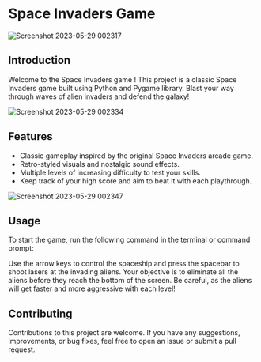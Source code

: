 
# Space Invaders Game
![Screenshot 2023-05-29 002317](https://github.com/soorjya/Game_Mix/assets/99492724/0d2e51f1-9ec2-44cf-9a30-f1e1b372b70f)


## Introduction
Welcome to the Space Invaders game ! This project is a classic Space Invaders game built using Python and Pygame library. Blast your way through waves of alien invaders and defend the galaxy!




![Screenshot 2023-05-29 002334](https://github.com/soorjya/Game_Mix/assets/99492724/2d7ec362-a4b1-47c9-8e5a-8d002540ad55)

## Features

- Classic gameplay inspired by the original Space Invaders arcade game.
- Retro-styled visuals and nostalgic sound effects.
- Multiple levels of increasing difficulty to test your skills.
- Keep track of your high score and aim to beat it with each playthrough.




![Screenshot 2023-05-29 002347](https://github.com/soorjya/Game_Mix/assets/99492724/72b55603-2a86-4ee5-86cb-54c8ad9f4aa1)

## Usage

To start the game, run the following command in the terminal or command prompt:

Use the arrow keys to control the spaceship and press the spacebar to shoot lasers at the invading aliens. Your objective is to eliminate all the aliens before they reach the bottom of the screen. Be careful, as the aliens will get faster and more aggressive with each level!

## Contributing

Contributions to this project are welcome. If you have any suggestions, improvements, or bug fixes, feel free to open an issue or submit a pull request.
